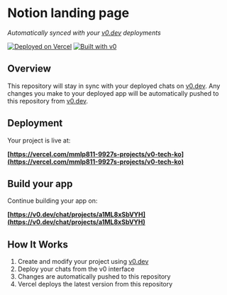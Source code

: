 # Notion landing page

*Automatically synced with your [v0.dev](https://v0.dev) deployments*

[![Deployed on Vercel](https://img.shields.io/badge/Deployed%20on-Vercel-black?style=for-the-badge&logo=vercel)](https://vercel.com/mmlp811-9927s-projects/v0-tech-ko)
[![Built with v0](https://img.shields.io/badge/Built%20with-v0.dev-black?style=for-the-badge)](https://v0.dev/chat/projects/a1ML8xSbVYH)

## Overview

This repository will stay in sync with your deployed chats on [v0.dev](https://v0.dev).
Any changes you make to your deployed app will be automatically pushed to this repository from [v0.dev](https://v0.dev).

## Deployment

Your project is live at:

**[https://vercel.com/mmlp811-9927s-projects/v0-tech-ko](https://vercel.com/mmlp811-9927s-projects/v0-tech-ko)**

## Build your app

Continue building your app on:

**[https://v0.dev/chat/projects/a1ML8xSbVYH](https://v0.dev/chat/projects/a1ML8xSbVYH)**

## How It Works

1. Create and modify your project using [v0.dev](https://v0.dev)
2. Deploy your chats from the v0 interface
3. Changes are automatically pushed to this repository
4. Vercel deploys the latest version from this repository
